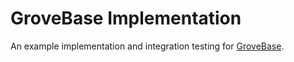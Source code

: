 # GroveBase Implementation

An example implementation and integration testing for [GroveBase](../README.md).
